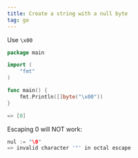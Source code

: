 ```yaml
---
title: Create a string with a null byte
tag: go
---
```


Use `\x00`

```go
package main

import (
	"fmt"
)

func main() {
	fmt.Println([]byte("\x00"))
}

=> [0]
```

Escaping 0 will NOT work:

```go
nul := "\0"
=> invalid character '"' in octal escape
```
